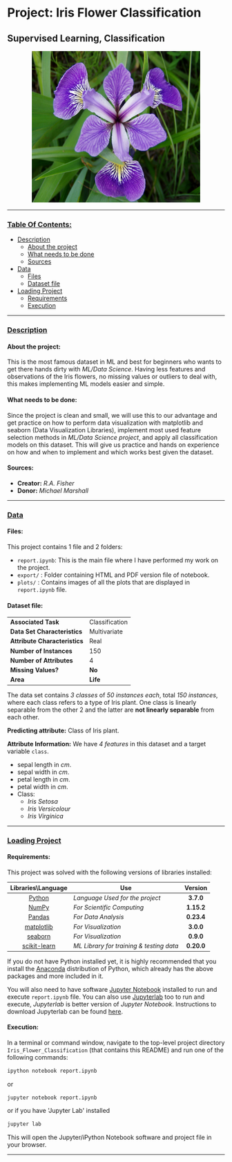 # Project: Iris Flower Classification
## Supervised Learning, Classification

<p align = 'center'><img src = 'logo.jpg', height=350, width =390></p>

----

<h3><ins>Table Of Contents:</ins></h3>

- [Description](#description)<br>
    - [About the project](#about-the-project)<br>
    - [What needs to be done](#what-needs-to-be-done)<br>
    - [Sources](#sources)
- [Data](#data)<br>
    - [Files](#files)<br>
    - [Dataset file](#dataset-file)<br>
- [Loading Project](#loading-project)<br>
    - [Requirements](#requirements)<br>
    - [Execution](#execution)<br>

----

<h3><ins>Description</ins></h3>

#### About the project:
This is the most famous dataset in ML and best for beginners who wants to get there hands dirty with _ML/Data Science_. Having less features and observations of the Iris flowers, no missing values or outliers to deal with, this makes implementing ML models easier and simple.

#### What needs to be done:
Since the project is clean and small, we will use this to our advantage and get practice on how to perform data visualization with matplotlib and seaborn (Data Visualization Libraries), implement most used feature selection methods in _ML/Data Science project_, and apply all classification models on this dataset. This will give us practice and hands on experience on how and when to implement and which works best given the dataset.

#### Sources:
- **Creator:** *R.A. Fisher*
- **Donor:** *Michael Marshall*

----

<h3><ins>Data</ins></h3>

#### Files:

This project contains 1 file and 2 folders:

- `report.ipynb`: This is the main file where I have performed my work on the project.
- `export/` : Folder containing HTML and PDF version file of notebook.
- `plots/` : Contains images of all the plots that are displayed in `report.ipynb` file.


#### Dataset file:

|||
| ------ | ------ |
| **Associated Task** | Classification |
| **Data Set Characteristics** | Multivariate |
| **Attribute Characteristics** | Real |
| **Number of Instances** | 150 |
| **Number of Attributes** | 4 |
| **Missing Values?** | **No** |
| **Area** | **Life** |

The data set contains _3 classes_ of _50 instances each_, total _150 instances_, where each class refers to a type of Iris plant. One class is linearly separable from the other 2 and the latter are **not linearly separable** from each other. 

**Predicting attribute:** Class of Iris plant. 

**Attribute Information:** We have _4 features_ in this dataset and a target variable `class`.

- sepal length in _cm_.
- sepal width in _cm_.
- petal length in _cm_.
- petal width in _cm_.
- Class:
    - _Iris Setosa_
    - _Iris Versicolour_
    - _Iris Virginica_
        
----

<h3><ins>Loading Project</ins></h3>

#### Requirements:

This project was solved with the following versions of libraries installed:

|             **Libraries\Language**            |               **Use**         | **Version** |
| :---------------------------------------------: | ----------------------------- | :-------: |
| [Python](https://www.python.org/downloads/) | _Language Used for the project_ | **3.7.0** |
| [NumPy](http://www.numpy.org/) | _For Scientific Computing_ | **1.15.2** |
| [Pandas](http://pandas.pydata.org) | _For Data Analysis_ | **0.23.4** |
| [matplotlib](http://matplotlib.org/) | _For Visualization_ | **3.0.0** |
| [seaborn](https://seaborn.pydata.org/installing.html) | _For Visualization_ | **0.9.0** |
| [scikit-learn](http://scikit-learn.org/stable/) | _ML Library for training & testing data_ | **0.20.0** |


If you do not have Python installed yet, it is highly recommended that you install the [Anaconda](https://www.anaconda.com/download/) distribution of Python, which already has the above packages and more included in it.

You will also need to have software [Jupyter Notebook](http://jupyter.org/install) installed to run and execute `report.ipynb` file. You can also use [Jupyterlab](https://github.com/jupyterlab/) too to run and execute, _Jupyterlab_ is better version of _Jupyter Notebook_. Instructions to download Jupyterlab can be found [here](https://github.com/jupyterlab/jupyterlab#installation).

#### Execution:

In a terminal or command window, navigate to the top-level project directory `Iris_Flower_Classification` (that contains this README) and run one of the following commands:

```bash
ipython notebook report.ipynb
```  
or
```bash
jupyter notebook report.ipynb
```
or if you have 'Jupyter Lab' installed
```bash
jupyter lab
```

This will open the Jupyter/iPython Notebook software and project file in your browser.

----